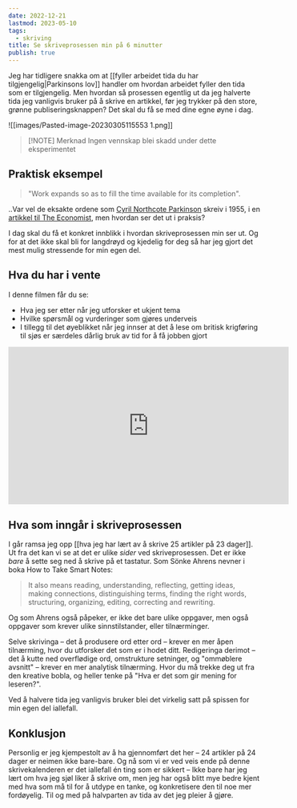 ```yaml
---
date: 2022-12-21
lastmod: 2023-05-10
tags:
  - skriving
title: Se skriveprosessen min på 6 minutter
publish: true
---
```

Jeg har tidligere snakka om at [[fyller arbeidet tida du har tilgjengelig|Parkinsons lov]] handler om hvordan arbeidet fyller den tida som er tilgjengelig. Men hvordan så prosessen egentlig ut da jeg halverte tida jeg vanligvis bruker på å skrive en artikkel, før jeg trykker på den store, grønne publiseringsknappen? Det skal du få se med dine egne øyne i dag.

![[images/Pasted-image-20230305115553 1.png]]

> [!NOTE] Merknad
> Ingen vennskap blei skadd under dette eksperimentet

## Praktisk eksempel

> "Work expands so as to fill the time available for its completion".

..Var vel de eksakte ordene som [Cyril Northcote Parkinson](https://en.wikipedia.org/wiki/C._Northcote_Parkinson) skreiv i 1955, i en [artikkel til The Economist](https://www.economist.com/news/1955/11/19/parkinsons-law), men hvordan ser det ut i praksis?

I dag skal du få et konkret innblikk i hvordan skriveprosessen min ser ut. Og for at det ikke skal bli for langdrøyd og kjedelig for deg så har jeg gjort det mest mulig stressende for min egen del.

## Hva du har i vente

I denne filmen får du se:
- Hva jeg ser etter når jeg utforsker et ukjent tema
- Hvilke spørsmål og vurderinger som gjøres underveis
- I tillegg til det øyeblikket når jeg innser at det å lese om britisk krigføring til sjøs er særdeles dårlig bruk av tid for å få jobben gjort

<iframe width="560" height="315" src="https://www.youtube.com/embed/uiLXSqB-P3s" title="YouTube video player" frameborder="0" allow="accelerometer; autoplay; clipboard-write; encrypted-media; gyroscope; picture-in-picture; web-share" allowfullscreen></iframe>

## Hva som inngår i skriveprosessen

I går ramsa jeg opp [[hva jeg har lært av å skrive 25 artikler på 23 dager]]. Ut fra det kan vi se at det er ulike *sider* ved skriveprosessen. Det er ikke *bare* å sette seg ned å skrive på et tastatur. Som Sönke Ahrens nevner i boka How to Take Smart Notes:

>  It also means reading, understanding, reflecting, getting ideas, making connections, distinguishing terms, finding the right words, structuring, organizing, editing, correcting and rewriting.

Og som Ahrens også påpeker, er ikke det bare ulike oppgaver, men også oppgaver som krever ulike sinnstilstander, eller tilnærminger. 

Selve skrivinga – det å produsere ord etter ord – krever en mer åpen tilnærming, hvor du utforsker det som er i hodet ditt. Redigeringa derimot – det å kutte ned overflødige ord, omstrukture setninger, og "ommøblere avsnitt" – krever en mer analytisk tilnærming. Hvor du må trekke deg ut fra den kreative bobla, og heller tenke på "Hva er det som gir mening for leseren?".

Ved å halvere tida jeg vanligvis bruker blei det virkelig satt på spissen for min egen del iallefall.

## Konklusjon

Personlig er jeg kjempestolt av å ha gjennomført det her – 24 artikler på 24 dager er neimen ikke bare-bare. Og nå som vi er ved veis ende på denne skrivekalenderen er det iallefall én ting som er sikkert – Ikke bare har jeg lært om hva jeg sjøl liker å skrive om, men jeg har også blitt mye bedre kjent med hva som må til for å utdype en tanke, og konkretisere den til noe mer fordøyelig. Til og med på halvparten av tida av det jeg pleier å gjøre.
